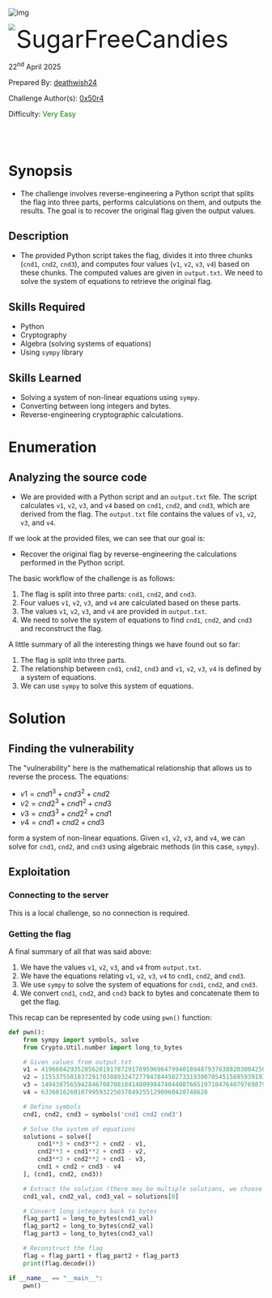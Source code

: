 ![img](https://i.imgur.com/Xw2DVAT.png)

<img src='https://i.imgur.com/heKOInX.png' style='zoom: 80%;' align=left /> <font size='10'>SugarFreeCandies</font>

22<sup>nd</sup> April 2025

Prepared By: [deathwish24](https://app.hackthebox.com/users/2024290)

Challenge Author(s): [0x50r4](https://app.hackthebox.com/users/1308105)

Difficulty: <font color='green'>Very Easy</font>

<br><br>

# Synopsis

- The challenge involves reverse-engineering a Python script that splits the flag into three parts, performs calculations on them, and outputs the results. The goal is to recover the original flag given the output values.

## Description

- The provided Python script takes the flag, divides it into three chunks (`cnd1`, `cnd2`, `cnd3`), and computes four values (`v1`, `v2`, `v3`, `v4`) based on these chunks. The computed values are given in `output.txt`. We need to solve the system of equations to retrieve the original flag.

## Skills Required

- Python
- Cryptography
- Algebra (solving systems of equations)
- Using `sympy` library

## Skills Learned

- Solving a system of non-linear equations using `sympy`.
- Converting between long integers and bytes.
- Reverse-engineering cryptographic calculations.

# Enumeration

## Analyzing the source code

- We are provided with a Python script and an `output.txt` file. The script calculates `v1`, `v2`, `v3`, and `v4` based on `cnd1`, `cnd2`, and `cnd3`, which are derived from the flag. The `output.txt` file contains the values of `v1`, `v2`, `v3`, and `v4`.

If we look at the provided files, we can see that our goal is:

- Recover the original flag by reverse-engineering the calculations performed in the Python script.

The basic workflow of the challenge is as follows:

1.  The flag is split into three parts: `cnd1`, `cnd2`, and `cnd3`.
2.  Four values `v1`, `v2`, `v3`, and `v4` are calculated based on these parts.
3.  The values `v1`, `v2`, `v3`, and `v4` are provided in `output.txt`.
4.  We need to solve the system of equations to find `cnd1`, `cnd2`, and `cnd3` and reconstruct the flag.

A little summary of all the interesting things we have found out so far:

1.  The flag is split into three parts.
2.  The relationship between `cnd1`, `cnd2`, `cnd3` and `v1`, `v2`, `v3`, `v4` is defined by a system of equations.
3.  We can use `sympy` to solve this system of equations.

# Solution

## Finding the vulnerability

The "vulnerability" here is the mathematical relationship that allows us to reverse the process. The equations:

- $v1 = cnd1^3 + cnd3^2 + cnd2$
- $v2 = cnd2^3 + cnd1^2 + cnd3$
- $v3 = cnd3^3 + cnd2^2 + cnd1$
- $v4 = cnd1 + cnd2 + cnd3$

form a system of non-linear equations. Given `v1`, `v2`, `v3`, and `v4`, we can solve for `cnd1`, `cnd2`, and `cnd3` using algebraic methods (in this case, `sympy`).

## Exploitation

### Connecting to the server

This is a local challenge, so no connection is required.

### Getting the flag

A final summary of all that was said above:

1.  We have the values `v1`, `v2`, `v3`, and `v4` from `output.txt`.
2.  We have the equations relating `v1`, `v2`, `v3`, `v4` to `cnd1`, `cnd2`, and `cnd3`.
3.  We use `sympy` to solve the system of equations for `cnd1`, `cnd2`, and `cnd3`.
4.  We convert `cnd1`, `cnd2`, and `cnd3` back to bytes and concatenate them to get the flag.

This recap can be represented by code using `pwn()` function:

```python
def pwn():
    from sympy import symbols, solve
    from Crypto.Util.number import long_to_bytes

    # Given values from output.txt
    v1 = 4196604293528562019178729176959696479940189487937638820300425092623669070870963842968690664766177268414970591786532318240478088400508536
    v2 = 11553755018372917030893247277947844502733193007054515695939193023629350385471097895533448484666684220755712537476486600303519342608532236
    v3 = 14943875659428467087081841480998474044007665197104764079769879270204055794811591927815227928936527971132575961879124968229204795457570030
    v4 = 6336816260107995932250378492551290960420748628

    # Define symbols
    cnd1, cnd2, cnd3 = symbols('cnd1 cnd2 cnd3')

    # Solve the system of equations
    solutions = solve([
        cnd1**3 + cnd3**2 + cnd2 - v1,
        cnd2**3 + cnd1**2 + cnd3 - v2,
        cnd3**3 + cnd2**2 + cnd1 - v3,
        cnd1 + cnd2 + cnd3 - v4
    ], (cnd1, cnd2, cnd3))

    # Extract the solution (there may be multiple solutions, we choose one)
    cnd1_val, cnd2_val, cnd3_val = solutions[0]

    # Convert long integers back to bytes
    flag_part1 = long_to_bytes(cnd1_val)
    flag_part2 = long_to_bytes(cnd2_val)
    flag_part3 = long_to_bytes(cnd3_val)

    # Reconstruct the flag
    flag = flag_part1 + flag_part2 + flag_part3
    print(flag.decode())

if __name__ == "__main__":
    pwn()
```